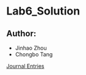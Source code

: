 # Lab6_Solution

## Author: 
- Jinhao Zhou
- Chongbo Tang


[Journal Entries](https://j5zhou.github.io/CSE110_Lab6/)
